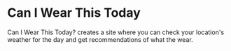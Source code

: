 # Can I Wear This Today
Can I Wear This Today? creates a site where you can check your location's weather for the day and get recommendations of what the wear.
